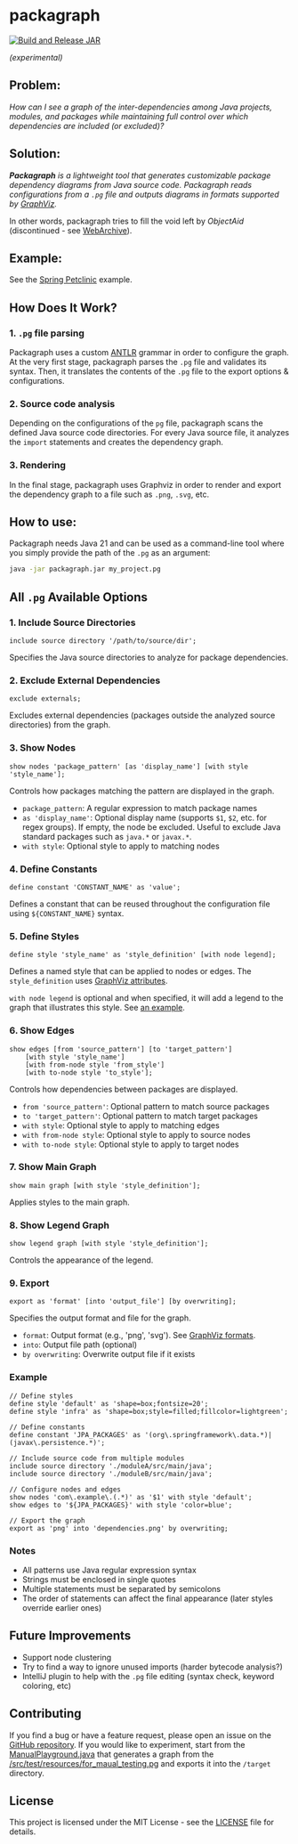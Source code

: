 # packagraph

[![Build and Release JAR](https://github.com/gzougianos/packagraph/actions/workflows/packgraph.yml/badge.svg)](https://github.com/gzougianos/packagraph/actions/workflows/packgraph.yml)

*(experimental)*

## Problem:

*How can I see a graph of the inter-dependencies among Java projects, modules,
and packages while maintaining full control over which dependencies
are included (or excluded)?*

## Solution:

*<b>Packagraph</b> is a lightweight tool that generates customizable package dependency
diagrams from Java source code. Packagraph reads configurations from a <code>.pg</code> file
and outputs diagrams in formats supported by [GraphViz](https://graphviz.org/).*

In other words, packagraph tries to fill the void left by *ObjectAid* (discontinued -
see [WebArchive](https://web.archive.org/web/20200418031122/http://www.objectaid.com/home)).

## Example:

See the [Spring Petclinic](examples/spring-petclinic/readme.md) example.

## How Does It Work?

### 1. `.pg` file parsing

Packagraph uses a custom [ANTLR](https://www.antlr.org/) grammar in order to configure the graph.
At the very first stage, packagraph parses the `.pg` file and validates
its syntax. Then, it translates the contents of the `.pg` file
to the export options & configurations.

### 2. Source code analysis

Depending on the configurations of the `pg` file, packagraph scans
the defined Java source code directories. For every Java source file,
it analyzes the `import` statements and creates the dependency graph.

### 3. Rendering

In the final stage, packagraph uses Graphviz in order to render and export
the dependency graph to a file such as `.png`, `.svg`, etc.

## How to use:

Packagraph needs Java 21 and can be used as a command-line tool where you simply provide
the path of the `.pg` as an argument:

```bash
java -jar packagraph.jar my_project.pg
```

## All `.pg` Available Options

### 1. Include Source Directories

```
include source directory '/path/to/source/dir';
```

Specifies the Java source directories to analyze for package dependencies.

### 2. Exclude External Dependencies

```
exclude externals;
```

Excludes external dependencies (packages outside the analyzed source directories) from the graph.

### 3. Show Nodes

```
show nodes 'package_pattern' [as 'display_name'] [with style 'style_name'];
```

Controls how packages matching the pattern are displayed in the graph.

- `package_pattern`: A regular expression to match package names
- `as 'display_name'`: Optional display name (supports `$1`, `$2`, etc. for regex groups).
  If empty, the node be excluded. Useful to exclude Java standard packages such as `java.*` or `javax.*`.
- `with style`: Optional style to apply to matching nodes

### 4. Define Constants

```
define constant 'CONSTANT_NAME' as 'value';
```

Defines a constant that can be reused throughout the configuration file using `${CONSTANT_NAME}` syntax.

### 5. Define Styles

```
define style 'style_name' as 'style_definition' [with node legend];
```

Defines a named style that can be applied to nodes or edges. The `style_definition`
uses [GraphViz attributes](https://graphviz.org/doc/info/attrs.html).

`with node legend` is optional and when specified, it will add a legend to the graph
that illustrates this style. See [an example](./docs/legend.png).

### 6. Show Edges

```
show edges [from 'source_pattern'] [to 'target_pattern'] 
    [with style 'style_name']
    [with from-node style 'from_style']
    [with to-node style 'to_style'];
```

Controls how dependencies between packages are displayed.

- `from 'source_pattern'`: Optional pattern to match source packages
- `to 'target_pattern'`: Optional pattern to match target packages
- `with style`: Optional style to apply to matching edges
- `with from-node style`: Optional style to apply to source nodes
- `with to-node style`: Optional style to apply to target nodes

### 7. Show Main Graph

```
show main graph [with style 'style_definition'];
```

Applies styles to the main graph.

### 8. Show Legend Graph

```
show legend graph [with style 'style_definition'];
```

Controls the appearance of the legend.

### 9. Export

```
export as 'format' [into 'output_file'] [by overwriting];
```

Specifies the output format and file for the graph.

- `format`: Output format (e.g., 'png', 'svg'). See [GraphViz formats](https://graphviz.org/docs/outputs/).
- `into`: Output file path (optional)
- `by overwriting`: Overwrite output file if it exists

### Example

```
// Define styles
define style 'default' as 'shape=box;fontsize=20';
define style 'infra' as 'shape=box;style=filled;fillcolor=lightgreen';

// Define constants
define constant 'JPA_PACKAGES' as '(org\.springframework\.data.*)|(javax\.persistence.*)';

// Include source code from multiple modules
include source directory './moduleA/src/main/java';
include source directory './moduleB/src/main/java';

// Configure nodes and edges
show nodes 'com\.example\.(.*)' as '$1' with style 'default';
show edges to '${JPA_PACKAGES}' with style 'color=blue';

// Export the graph
export as 'png' into 'dependencies.png' by overwriting;
```

### Notes

- All patterns use Java regular expression syntax
- Strings must be enclosed in single quotes
- Multiple statements must be separated by semicolons
- The order of statements can affect the final appearance (later styles override earlier ones)

## Future Improvements

- Support node clustering
- Try to find a way to ignore unused imports (harder bytecode analysis?)
- IntelliJ plugin to help with the `.pg` file editing (syntax check, keyword coloring, etc)

## Contributing

If you find a bug or have a feature request,
please open an issue on the [GitHub repository](https://github.com/gzougianos/packagraph).
If you would like to experiment, start from
the [ManualPlayground.java](./src/test/java/com/github/gzougianos/packagraph/ManualPlayground.java)
that generates a graph from the [/src/test/resources/for_maual_testing.pg](./src/test/resources/for_manual_testing.pg)
and exports it into the `/target` directory.

## License

This project is licensed under the MIT License - see the [LICENSE](LICENSE) file for details.
